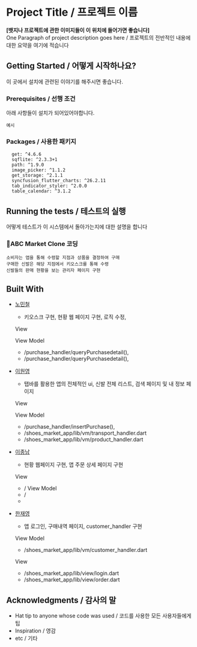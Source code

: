 # Project Title / 프로젝트 이름

**[뱃지나 프로젝트에 관한 이미지들이 이 위치에 들어가면 좋습니다]**  
One Paragraph of project description goes here / 프로젝트의 전반적인 내용에 대한 요약을 여기에 적습니다

## Getting Started / 어떻게 시작하나요?

이 곳에서 설치에 관련된 이야기를 해주시면 좋습니다.

### Prerequisites / 선행 조건

아래 사항들이 설치가 되어있어야합니다.

```
예시
```

### Packages / 사용한 패키지

```
  get: ^4.6.6
  sqflite: ^2.3.3+1
  path: ^1.9.0
  image_picker: ^1.1.2
  get_storage: ^2.1.1
  syncfusion_flutter_charts: ^26.2.11
  tab_indicator_styler: ^2.0.0
  table_calendar: ^3.1.2
```

## Running the tests / 테스트의 실행

어떻게 테스트가 이 시스템에서 돌아가는지에 대한 설명을 합니다

### ABC Market Clone 코딩

```
소비자는 앱을 통해 수령할 지점과 상품을 결정하여 구매
구매한 신발은 해당 지점에서 키오스크를 통해 수령
신발들의 판매 현황을 보는 관리자 페이지 구현
```

## Built With 
* [노민철]((https://github.com/nnmmnn15))
  - 키오스크 구현, 현황 웹 페이지 구현, 로직 수정,
    
  View
 
  View Model
  - /purchase_handler/queryPurchasedetail(),
  - /purchase_handler/queryPurchasedetail(),


* [이원영](https://github.com/Leewonyooung)
  - 탭바를 활용한 앱의 전체적인 ui, 신발 전체 리스트, 검색 페이지 및 내 정보 페이지
 
  View

  View Model
  - /purchase_handler/insertPurchase(),
  - /shoes_market_app/lib/vm/transport_handler.dart
  - /shoes_market_app/lib/vm/product_handler.dart
 
    
* [이종남](https://github.com/LeeJongNam7)
  - 현황 웹페이지 구현, 앱 주문 상세 페이지 구현

  View
  - /
  View Model
  - /
  - 
* [한재영](https://github.com/hanjaeng)
   - 앱 로그인, 구매내역 페이지, customer_handler 구현
     
   View Model
   - /shoes_market_app/lib/vm/customer_handler.dart
 
   View
   - /shoes_market_app/lib/view/login.dart
   - /shoes_market_app/lib/view/order.dart




## Acknowledgments / 감사의 말

* Hat tip to anyone whose code was used / 코드를 사용한 모든 사용자들에게 팁
* Inspiration / 영감
* etc / 기타
